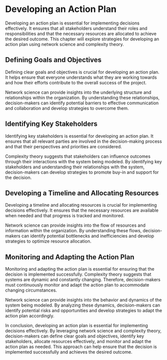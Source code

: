 Developing an Action Plan
============================================================

Developing an action plan is essential for implementing decisions effectively. It ensures that all stakeholders understand their roles and responsibilities and that the necessary resources are allocated to achieve the desired outcome. This chapter will explore strategies for developing an action plan using network science and complexity theory.

Defining Goals and Objectives
-----------------------------

Defining clear goals and objectives is crucial for developing an action plan. It helps ensure that everyone understands what they are working towards and how their efforts contribute to the overall success of the project.

Network science can provide insights into the underlying structure and relationships within the organization. By understanding these relationships, decision-makers can identify potential barriers to effective communication and collaboration and develop strategies to overcome them.

Identifying Key Stakeholders
----------------------------

Identifying key stakeholders is essential for developing an action plan. It ensures that all relevant parties are involved in the decision-making process and that their perspectives and priorities are considered.

Complexity theory suggests that stakeholders can influence outcomes through their interactions with the system being modeled. By identifying key stakeholders and understanding their relationships with the system, decision-makers can develop strategies to promote buy-in and support for the decision.

Developing a Timeline and Allocating Resources
----------------------------------------------

Developing a timeline and allocating resources is crucial for implementing decisions effectively. It ensures that the necessary resources are available when needed and that progress is tracked and monitored.

Network science can provide insights into the flow of resources and information within the organization. By understanding these flows, decision-makers can identify potential bottlenecks and inefficiencies and develop strategies to optimize resource allocation.

Monitoring and Adapting the Action Plan
---------------------------------------

Monitoring and adapting the action plan is essential for ensuring that the decision is implemented successfully. Complexity theory suggests that systems are dynamic and constantly changing. Therefore, decision-makers must continuously monitor and adapt the action plan to accommodate changing circumstances.

Network science can provide insights into the behavior and dynamics of the system being modeled. By analyzing these dynamics, decision-makers can identify potential risks and opportunities and develop strategies to adapt the action plan accordingly.

In conclusion, developing an action plan is essential for implementing decisions effectively. By leveraging network science and complexity theory, decision-makers can define clear goals and objectives, identify key stakeholders, allocate resources effectively, and monitor and adapt the action plan as needed. This approach can help ensure that the decision is implemented successfully and achieves the desired outcome.
